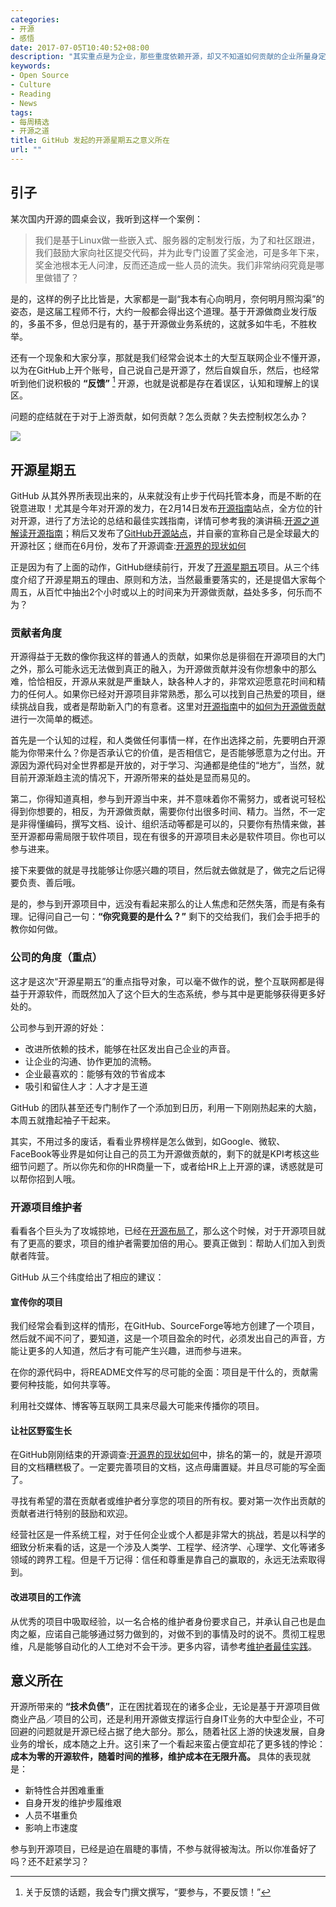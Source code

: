 ```yaml
---
categories:
- 开源
- 感悟
date: 2017-07-05T10:40:52+08:00
description: "其实重点是为企业，那些重度依赖开源，却又不知道如何贡献的企业所量身定制，多数企业意识到了开源的意义对于自身业务的重要性，但是就是不知道该如何参与？或者说如何调整现有的团队组织和文化？而这也是布道师一直想要解决的难题，那么好了GitHub开启了这样一条道路！"
keywords:
- Open Source
- Culture
- Reading
- News
tags:
- 每周精选
- 开源之道
title: GitHub 发起的开源星期五之意义所在
url: ""
---
```

## 引子

某次国内开源的圆桌会议，我听到这样一个案例：

> 我们是基于Linux做一些嵌入式、服务器的定制发行版，为了和社区跟进，我们鼓励大家向社区提交代码，并为此专门设置了奖金池，可是多年下来，奖金池根本无人问津，反而还造成一些人员的流失。我们非常纳闷究竟是哪里做错了？

是的，这样的例子比比皆是，大家都是一副“我本有心向明月，奈何明月照沟渠”的姿态，是这届工程师不行，大约一般都会得出这个道理。基于开源做商业发行版的，多虽不多，但总归是有的，基于开源做业务系统的，这就多如牛毛，不胜枚举。

还有一个现象和大家分享，那就是我们经常会说本土的大型互联网企业不懂开源，以为在GitHub上开个账号，自己说自己是开源了，然后自娱自乐，然后，也经常听到他们说积极的 **“反馈”** [^1] 开源，也就是说都是存在着误区，认知和理解上的误区。

问题的症结就在于对于上游贡献，如何贡献？怎么贡献？失去控制权怎么办？

![](https://opensourcefriday.com/assets/oss-bike-eb4e24f03fb60f4616e4cd402418035690832293146a317afe198347d0d44ba6.svg)

## 开源星期五

GitHub 从其外界所表现出来的，从来就没有止步于代码托管本身，而是不断的在锐意进取！尤其是今年对开源的发力，在2月14日发布[开源指南](https://ocselected.github.io/open-source-guide/)站点，全方位的针对开源，进行了方法论的总结和最佳实践指南，详情可参考我的演讲稿:[开源之道解读开源指南](/posts/opensource_culture/opensource_guide/overview/)；稍后又发布了[GitHub开源站点](https://github.com/open-source)，并自豪的宣称自己是全球最大的开源社区；继而在6月份，发布了开源调查:[开源界的现状如何](/posts/event_analysis/github_open_source_survey_2017/)

正是因为有了上面的动作，GitHub继续前行，开发了[开源星期五](https://opensourcefriday.com/)项目。从三个纬度介绍了开源星期五的理由、原则和方法，当然最重要落实的，还是提倡大家每个周五，从百忙中抽出2个小时或以上的时间来为开源做贡献，益处多多，何乐而不为？

### 贡献者角度

开源得益于无数的像你我这样的普通人的贡献，如果你总是徘徊在开源项目的大门之外，那么可能永远无法做到真正的融入，为开源做贡献并没有你想象中的那么难，恰恰相反，开源从来就是严重缺人，缺各种人才的，非常欢迎愿意花时间和精力的任何人。如果你已经对开源项目非常熟悉，那么可以找到自己热爱的项目，继续挑战自我，或者是帮助新入门的有意者。这里对[开源指南](https://ocselected.github.io/open-source-guide/)中的[如何为开源做贡献](https://ocselected.github.io/open-source-guide/how-to-contribute/)进行一次简单的概述。

首先是一个认知的过程，和人类做任何事情一样，在作出选择之前，先要明白开源能为你带来什么？你是否承认它的价值，是否相信它，是否能够愿意为之付出。开源因为源代码对全世界都是开放的，对于学习、沟通都是绝佳的“地方”，当然，就目前开源渐趋主流的情况下，开源所带来的益处是显而易见的。

第二，你得知道真相，参与到开源当中来，并不意味着你不需努力，或者说可轻松得到你想要的，相反，为开源做贡献，需要你付出很多时间、精力。当然，不一定是非得懂编码，撰写文档、设计、组织活动等都是可以的，只要你有热情来做，甚至开源都毋需局限于软件项目，现在有很多的开源项目未必是软件项目。你也可以参与进来。

接下来要做的就是寻找能够让你感兴趣的项目，然后就去做就是了，做完之后记得要负责、善后哦。

是的，参与到开源项目中，远没有看起来那么的让人焦虑和茫然失落，而是有条有理。记得问自己一句：**“你究竟要的是什么？”** 剩下的交给我们，我们会手把手的教你如何做。

### 公司的角度（重点）

这才是这次“开源星期五”的重点指导对象，可以毫不做作的说，整个互联网都是得益于开源软件，而既然加入了这个巨大的生态系统，参与其中是更能够获得更多好处的。

公司参与到开源的好处：

* 改进所依赖的技术，能够在社区发出自己企业的声音。
* 让企业的沟通、协作更加的流畅。
* 企业最喜欢的：能够有效的节省成本
* 吸引和留住人才：人才才是王道

GitHub 的团队甚至还专门制作了一个添加到日历，利用一下刚刚热起来的大脑，本周五就撸起袖子干起来。

其实，不用过多的废话，看看业界榜样是怎么做到，如Google、微软、FaceBook等业界是如何让自己的员工为开源做贡献的，剩下的就是KPI考核这些细节问题了。所以你先和你的HR商量一下，或者给HR上上开源的课，诱惑就是可以帮你招到人哦。

### 开源项目维护者

看看各个巨头为了攻城掠地，已经在[开源布局了](/posts/Business_model/Open_Source_Is_Battle_field_of_Public_Cloud/)，那么这个时候，对于开源项目就有了更高的要求，项目的维护者需要加倍的用心。要真正做到：帮助人们加入到贡献者阵营。

GitHub 从三个纬度给出了相应的建议：

#### 宣传你的项目

我们经常会看到这样的情形，在GitHub、SourceForge等地方创建了一个项目，然后就不闻不问了，要知道，这是一个项目盈余的时代，必须发出自己的声音，方能让更多的人知道，然后才有可能产生兴趣，进而参与进来。

在你的源代码中，将README文件写的尽可能的全面：项目是干什么的，贡献需要何种技能，如何共享等。

利用社交媒体、博客等互联网工具来尽最大可能来传播你的项目。

#### 让社区野蛮生长

在GitHub刚刚结束的开源调查:[开源界的现状如何](/posts/event_analysis/github_open_source_survey_2017/)中，排名的第一的，就是开源项目的文档糟糕极了。一定要完善项目的文档，这点毋庸置疑。并且尽可能的写全面了。

寻找有希望的潜在贡献者或维护者分享您的项目的所有权。要对第一次作出贡献的贡献者进行特别的鼓励和欢迎。

经营社区是一件系统工程，对于任何企业或个人都是非常大的挑战，若是以科学的细致分析来看的话，这是一个涉及人类学、工程学、经济学、心理学、文化等诸多领域的跨界工程。但是千万记得：信任和尊重是靠自己的赢取的，永远无法索取得到。

#### 改进项目的工作流

从优秀的项目中吸取经验，以一名合格的维护者身份要求自己，并承认自己也是血肉之躯，应诺自己能够通过努力做到的，对做不到的事情及时的说不。贯彻工程思维，凡是能够自动化的人工绝对不会干涉。更多内容，请参考[维护者最佳实践](https://ocselected.github.io/open-source-guide/best-practices/)。

## 意义所在

开源所带来的 **“技术负债”**，正在困扰着现在的诸多企业，无论是基于开源项目做商业产品／项目的公司，还是利用开源做支撑运行自身IT业务的大中型企业，不可回避的问题就是开源已经占据了绝大部分。那么，随着社区上游的快速发展，自身业务的增长，成本随之上升。这引来了一个看起来蛮占便宜却花了更多钱的悖论：**成本为零的开源软件，随着时间的推移，维护成本在无限升高。** 具体的表现就是：

* 新特性合并困难重重
* 自身开发的维护步履维艰
* 人员不堪重负
* 影响上市速度

参与到开源项目，已经是迫在眉睫的事情，不参与就得被淘汰。所以你准备好了吗？还不赶紧学习？

[^1]: 关于反馈的话题，我会专门撰文撰写，“要参与，不要反馈！”
